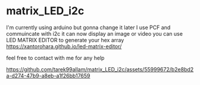 # matrix_LED_i2c
I'm currently using arduino but gonna change it later 
I use PCF and commuincate with i2c 
it can now display an image or video 
you can use LED MATRIX EDITOR to generate your hex array 
https://xantorohara.github.io/led-matrix-editor/

feel free to contact with me for any help


https://github.com/tarek99allam/matrix_LED_i2c/assets/55999672/b2e8bd2a-d274-47b9-a8eb-a1f26bb17659

